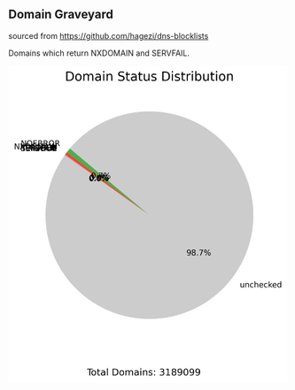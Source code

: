## Domain Graveyard
sourced from https://github.com/hagezi/dns-blocklists

Domains which return NXDOMAIN and SERVFAIL.

![Domain Status Distribution](img/pie_chart.png)

